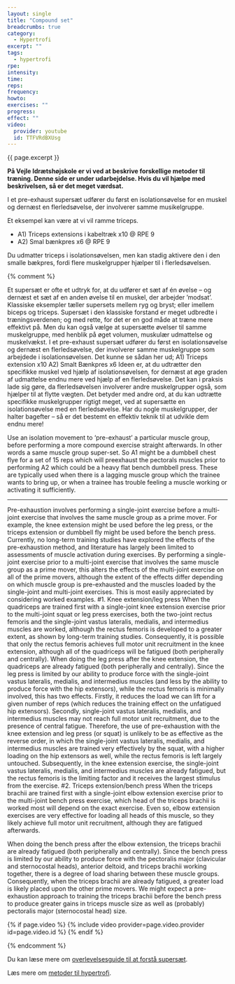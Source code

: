 ```yaml
---
layout: single
title: "Compound set"
breadcrumbs: true
category:
  - Hypertrofi
excerpt: ""
tags:
  - hypertrofi
rpe: 
intensity: 
time: 
reps: 
frequency: 
howto:
exercises: ""
progress:
effect: ""
video:
  provider: youtube
  id: TTFVRdBXUsg
---
```


{{ page.excerpt }}

**På Vejle Idrætshøjskole er vi ved at beskrive forskellige metoder til træning. Denne side er under udarbejdelse. Hvis du vil hjælpe med beskrivelsen, så er det meget værdsat.**

I et pre-exhaust supersæt udfører du først en isolationsøvelse for en muskel og dernæst en flerledsøvelse, der involverer samme musikelgruppe.

Et eksempel kan være at vi vil ramme triceps.

- A1) Triceps extensions i kabeltræk x10 @ RPE 9
- A2) Smal bænkpres x6 @ RPE 9

Du udmatter triceps i isolationsøvelsen, men kan stadig aktivere den i den smalle bækpres, fordi flere muskelgrupper hjælper til i flerledsøvelsen.

{% comment %}

Et supersæt er ofte et udtryk for, at du udfører et sæt af én øvelse – og dernæst et sæt af en anden øvelse til en muskel, der arbejder ’modsat’. Klassiske eksempler tæller supersets mellem ryg og bryst; eller imellem biceps og triceps.
Supersæt i den klassiske forstand er meget udbredte i træningsverdenen; og med rette, for det er en god måde at træne mere effektivt på. Men du kan også vælge at supersætte øvelser til samme muskelgruppe, med henblik på øget volumen, muskulær udmattelse og muskelvækst.
I et pre-exhaust supersæt udfører du først en isolationsøvelse og dernæst en flerledsøvelse, der involverer samme muskelgruppe som arbejdede i isolationsøvelsen. Det kunne se sådan her ud;
A1) Triceps extension x10
A2) Smalt Bænkpres x6
Ideen er, at du udtrætter den specifikke muskel ved hjælp af isolationsøvelsen, for dernæst at øge graden af udmattelse endnu mere ved hjælp af en flerledsøvelse. Det kan i praksis lade sig gøre, da flerledsøvelsen involverer andre muskelgrupper også, som hjælper til at flytte vægten.
Det betyder med andre ord, at du kan udtrætte specifikke muskelgrupper rigtigt meget, ved at supersætte en isolationsøvelse med en flerledsøvelse. Har du nogle muskelgrupper, der halter bagefter – så er det bestemt en effektiv teknik til at udvikle dem endnu mere!


Use an isolation movement to ‘pre-exhaust’ a particular muscle group, before performing a more compound exercise straight afterwards.  In other words a same muscle group super-set.  So A1 might be a dumbbell chest flye for a set of 15 reps which will preexhaust the pectorals muscles prior to performing A2 which could be a heavy flat bench dumbbell press.  These are typically used when there is a lagging muscle group which the trainee wants to bring up, or when a trainee has trouble feeling a muscle working or activating it sufficiently. 

***

Pre-exhaustion involves performing a single-joint exercise before a multi-joint exercise that involves the same muscle group as a prime mover. For example, the knee extension might be used before the leg press, or the triceps extension or dumbbell fly might be used before the bench press.
Currently, no long-term training studies have explored the effects of the pre-exhaustion method, and literature has largely been limited to assessments of muscle activation during exercises.
By performing a single-joint exercise prior to a multi-joint exercise that involves the same muscle group as a prime mover, this alters the effects of the multi-joint exercise on all of the prime movers, although the extent of the effects differ depending on which muscle group is pre-exhausted and the muscles loaded by the single-joint and multi-joint exercises.
This is most easily appreciated by considering worked examples.
#1. Knee extension/leg press
When the quadriceps are trained first with a single-joint knee extension exercise prior to the multi-joint squat or leg press exercises, both the two-joint rectus femoris and the single-joint vastus lateralis, medialis, and intermedius muscles are worked, although the rectus femoris is developed to a greater extent, as shown by long-term training studies.
Consequently, it is possible that only the rectus femoris achieves full motor unit recruitment in the knee extension, although all of the quadriceps will be fatigued (both peripherally and centrally).
When doing the leg press after the knee extension, the quadriceps are already fatigued (both peripherally and centrally). Since the leg press is limited by our ability to produce force with the single-joint vastus lateralis, medialis, and intermedius muscles (and less by the ability to produce force with the hip extensors), while the rectus femoris is minimally involved, this has two effects. Firstly, it reduces the load we can lift for a given number of reps (which reduces the training effect on the unfatigued hip extensors). Secondly, single-joint vastus lateralis, medialis, and intermedius muscles may not reach full motor unit recruitment, due to the presence of central fatigue.
Therefore, the use of pre-exhaustion with the knee extension and leg press (or squat) is unlikely to be as effective as the reverse order, in which the single-joint vastus lateralis, medialis, and intermedius muscles are trained very effectively by the squat, with a higher loading on the hip extensors as well, while the rectus femoris is left largely untouched. Subsequently, in the knee extension exercise, the single-joint vastus lateralis, medialis, and intermedius muscles are already fatigued, but the rectus femoris is the limiting factor and it receives the largest stimulus from the exercise.
#2. Triceps extension/bench press
When the triceps brachii are trained first with a single-joint elbow extension exercise prior to the multi-joint bench press exercise, which head of the triceps brachii is worked most will depend on the exact exercise. Even so, elbow extension exercises are very effective for loading all heads of this muscle, so they likely achieve full motor unit recruitment, although they are fatigued afterwards.

When doing the bench press after the elbow extension, the triceps brachii are already fatigued (both peripherally and centrally). Since the bench press is limited by our ability to produce force with the pectoralis major (clavicular and sternocostal heads), anterior deltoid, and triceps brachii working together, there is a degree of load sharing between these muscle groups. Consequently, when the triceps brachii are already fatigued, a greater load is likely placed upon the other prime movers. We might expect a pre-exhaustion approach to training the triceps brachii before the bench press to produce greater gains in triceps muscle size as well as (probably) pectoralis major (sternocostal head) size.

{% if page.video %}
  {% include video provider=page.video.provider id=page.video.id %}
{% endif %}

{% endcomment %}

Du kan læse mere om [overlevelsesguide til at forstå supersæt](/guide-superset/).


Læs mere om [metoder til hypertrofi](/hypertrofi-metoder/).
